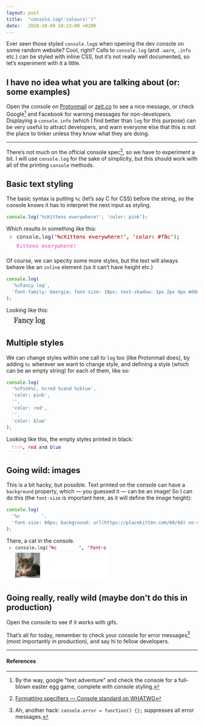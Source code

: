 ```yaml
---
layout: post
title:  "console.log('colours!')"
date:   2018-10-09 18:22:00 +0200
---
```


Ever seen those styled `console.log`s when opening the dev console on some random website? Cool, right? Calls to `console.log` (and `.warn`, `.info` etc.) can be styled with inline CSS, but itʼs not really well documented, so letʼs experiment with it a little.

## I have no idea what you are talking about (or: some examples)

Open the console on [Protonmail](https://protonmail.com/login) or [zeit.co](https://zeit.co) to see a nice message, or check Google[^1] and Facebook for warning messages for non-developers. Displaying a `console.info` (which I find better than `log` for this purpose) can be very useful to attract developers, and warn everyone else that this is not the place to tinker unless they know what they are doing.

---

Thereʼs not much on the official console spec[^2], so we have to experiment a bit.
I will use `console.log` for the sake of simplicity, but this should work with all of the printing `console` methods.

## Basic text styling

The basic syntax is putting `%c` (letʼs say C for CSS) before the string, so the console knows it has to interpret the next input as styling.
```js
console.log('%cKittens everywhere!', 'color: pink');
```
Which results in something like this:  
![](./console1.png)

Of course, we can specity some more styles, but the text will always behave like an `inline` element (so it canʼt have height etc.)
```js
console.log(
  '%cFancy log',
  'font-family: Georgia; font-size: 18px; text-shadow: 1px 2px 4px #ddd'
);
```
Looking like this:  
![](./console3.png)

## Multiple styles

We can change styles within one call to `log` too (like Protonmail does), by adding `%c` wherever we want to change style, and defining a style (which can be an empty string) for each of them, like so:
```js
console.log(
  '%cPink%c, %cred %cand %cblue',
  'color: pink',
  '',
  'color: red',
  '',
  'color: blue'
);
```
Looking like this, the empty styles printed in black:  
![](./console2.png)

## Going wild: images

This is a bit hacky, but possible. Text printed on the console can have a `background` property, which — you guessed it — can be an image! So I can do this (the `font-size` is important here, as it will define the image height):
```js
console.log(
  '%c        ',
  'font-size: 60px; background: url(https://placekitten.com/60/60) no-repeat;'
);
```
There, a cat in the console.  
![](./console4.png)

## Going really, really wild (maybe don't do this in production)

Open the console to see if it works with gifs.

Thatʼs all for today, remember to check your console for error messages[^3] (most importantly in production), and say hi to fellow developers.

<script type="text/javascript">
console.error = function() {};
console.info(
  '%c                             ',
  'font-size: 150px; background: url(./excellent.gif) left/contain no-repeat'
);
</script>

---

#### References
[^1]: By the way, google "text adventure" and check the console for a full-blown easter egg game, complete with console styling.
[^2]: [Formatting specifiers — Console standard on WHATWG](https://console.spec.whatwg.org/#formatting-specifiers)
[^3]: Ah, another hack: `console.error = function() {};` suppresses all error messages.
